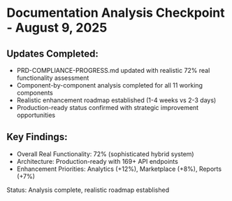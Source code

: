 # Documentation Analysis Checkpoint - August 9, 2025

## Updates Completed:
- PRD-COMPLIANCE-PROGRESS.md updated with realistic 72% real functionality assessment
- Component-by-component analysis completed for all 11 working components  
- Realistic enhancement roadmap established (1-4 weeks vs 2-3 days)
- Production-ready status confirmed with strategic improvement opportunities

## Key Findings:
- Overall Real Functionality: 72% (sophisticated hybrid system)
- Architecture: Production-ready with 169+ API endpoints
- Enhancement Priorities: Analytics (+12%), Marketplace (+8%), Reports (+7%)

Status: Analysis complete, realistic roadmap established